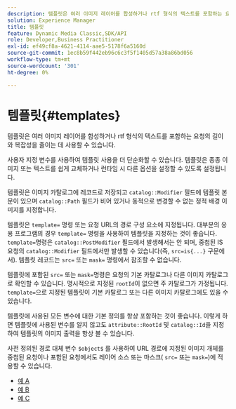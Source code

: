 ```yaml
---
description: 템플릿은 여러 이미지 레이어를 합성하거나 rtf 형식의 텍스트를 포함하는 요청의 길이와 복잡성을 줄이는 데 사용할 수 있습니다.
solution: Experience Manager
title: 템플릿
feature: Dynamic Media Classic,SDK/API
role: Developer,Business Practitioner
exl-id: ef49cf8a-4621-4114-aae5-5178f6a5160d
source-git-commit: 1ec8b59f442eb96c6c3f5f1405d57a38a86bd056
workflow-type: tm+mt
source-wordcount: '301'
ht-degree: 0%

---
```


# 템플릿{#templates}

템플릿은 여러 이미지 레이어를 합성하거나 rtf 형식의 텍스트를 포함하는 요청의 길이와 복잡성을 줄이는 데 사용할 수 있습니다.

사용자 지정 변수를 사용하여 템플릿 사용을 더 단순화할 수 있습니다. 템플릿은 종종 이미지 또는 텍스트를 쉽게 교체하거나 런타임 시 다른 옵션을 설정할 수 있도록 설정됩니다.

템플릿은 이미지 카탈로그에 레코드로 저장되고 `catalog::Modifier` 필드에 템플릿 본문이 있으며 `catalog::Path` 필드가 비어 있거나 동적으로 변경할 수 없는 정적 배경 이미지를 지정합니다.

템플릿은 `template=` 명령 또는 요청 URL의 경로 구성 요소에 지정됩니다. 대부분의 응용 프로그램의 경우 `template=` 명령을 사용하여 템플릿을 지정하는 것이 좋습니다. `template=`명령은 `catalog::PostModifier` 필드에서 발생해서는 안 되며, 중첩된 IS 요청의 `catalog::Modifier` 필드에서만 발생할 수 있습니다(즉, `src=is{...}` 구문에서). 템플릿 레코드는 `src=` 또는 `mask=` 명령에서 참조할 수 없습니다.

템플릿에 포함된 `src=` 또는 `mask=`명령은 요청의 기본 카탈로그나 다른 이미지 카탈로그로 확인할 수 있습니다. 명시적으로 지정된 `rootId`이 없으면 주 카탈로그가 가정됩니다. `template=`으로 지정된 템플릿이 기본 카탈로그 또는 다른 이미지 카탈로그에도 있을 수 있습니다.

템플릿에 사용된 모든 변수에 대한 기본 정의를 항상 포함하는 것이 좋습니다. 이렇게 하면 템플릿에 사용된 변수를 알지 않고도 `attribute::RootId` 및 `catalog::Id`을 지정하여 템플릿의 이미지 출력을 항상 볼 수 있습니다.

사전 정의된 경로 대체 변수 `$object$` 를 사용하여 URL 경로에 지정된 이미지 개체를 중첩된 요청이나 포함된 요청에서도 레이어 소스 또는 마스크( `src=` 또는 `mask=`)에 적용할 수 있습니다.

* [예 A](r-example-a.md)
* [예 B](r-example-b.md)
* [예 C](r-example-c.md)
